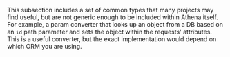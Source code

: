 This subsection includes a set of common types that many projects may find useful, but are not generic enough to be included within Athena itself.  For example, a param converter that looks up an object from a DB based on an `id` path parameter and sets the object within the requests' attributes.  This is a useful converter, but the exact implementation would depend on which ORM you are using.
